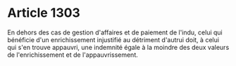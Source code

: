 # Article 1303

En dehors des cas de gestion d'affaires et de paiement de l'indu, celui qui bénéficie d'un enrichissement injustifié au détriment d'autrui doit, à celui qui s'en trouve appauvri, une indemnité égale à la moindre des deux valeurs de l'enrichissement et de l'appauvrissement.